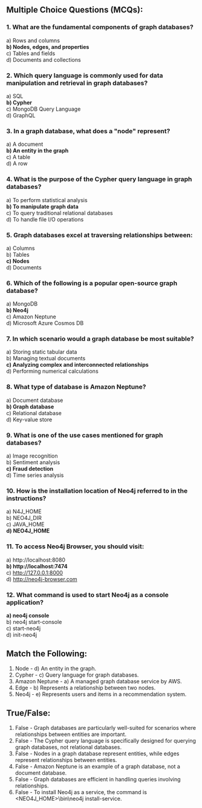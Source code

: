 
## Multiple Choice Questions (MCQs):
### 1. What are the fundamental components of graph databases?
   a) Rows and columns<br/>
   **b) Nodes, edges, and properties**<br/>
   c) Tables and fields<br/>
   d) Documents and collections<br/>
### 2. Which query language is commonly used for data manipulation and retrieval in graph databases?
   a) SQL<br/>
   **b) Cypher**<br/>
   c) MongoDB Query Language<br/>
   d) GraphQL<br/>
### 3. In a graph database, what does a "node" represent?
   a) A document<br/>
   **b) An entity in the graph**<br/>
   c) A table<br/>
   d) A row<br/>
### 4. What is the purpose of the Cypher query language in graph databases?
   a) To perform statistical analysis<br/>
   **b) To manipulate graph data**<br/>
   c) To query traditional relational databases<br/>
   d) To handle file I/O operations<br/>
### 5. Graph databases excel at traversing relationships between:
   a) Columns<br/>
   b) Tables<br/>
   **c) Nodes**<br/>
   d) Documents<br/>
### 6. Which of the following is a popular open-source graph database?
   a) MongoDB<br/>
   **b) Neo4j**<br/>
   c) Amazon Neptune<br/>
   d) Microsoft Azure Cosmos DB<br/>
### 7. In which scenario would a graph database be most suitable?
   a) Storing static tabular data<br/>
   b) Managing textual documents<br/>
   **c) Analyzing complex and interconnected relationships**<br/>
   d) Performing numerical calculations<br/>
### 8. What type of database is Amazon Neptune?
   a) Document database<br/>
   **b) Graph database**<br/>
   c) Relational database<br/>
   d) Key-value store<br/>
### 9. What is one of the use cases mentioned for graph databases?
   a) Image recognition<br/>
   b) Sentiment analysis<br/>
   **c) Fraud detection**<br/>
   d) Time series analysis<br/>
### 10. How is the installation location of Neo4j referred to in the instructions?
   a) N4J_HOME<br/>
   b) NEO4J_DIR<br/>
   c) JAVA_HOME<br/>
   **d) NEO4J_HOME**<br/>
### 11. To access Neo4j Browser, you should visit:
   a) http://localhost:8080<br/>
   **b) http://localhost:7474**<br/>
   c) http://127.0.0.1:8000<br/>
   d) http://neo4j-browser.com<br/>
### 12. What command is used to start Neo4j as a console application?
   **a) neo4j console**<br/>
   b) neo4j start-console<br/>
   c) start-neo4j<br/>
   d) init-neo4j<br/>

## Match the Following:

1. Node - d) An entity in the graph.
2. Cypher - c) Query language for graph databases.
3. Amazon Neptune - a) A managed graph database service by AWS.
4. Edge - b) Represents a relationship between two nodes.
5. Neo4j - e) Represents users and items in a recommendation system.

## True/False:

1. False - Graph databases are particularly well-suited for scenarios where relationships between entities are important.
2. False - The Cypher query language is specifically designed for querying graph databases, not relational databases.
3. False - Nodes in a graph database represent entities, while edges represent relationships between entities.
4. False - Amazon Neptune is an example of a graph database, not a document database.
5. False - Graph databases are efficient in handling queries involving relationships.
6. False - To install Neo4j as a service, the command is <NEO4J_HOME>\bin\neo4j install-service.
